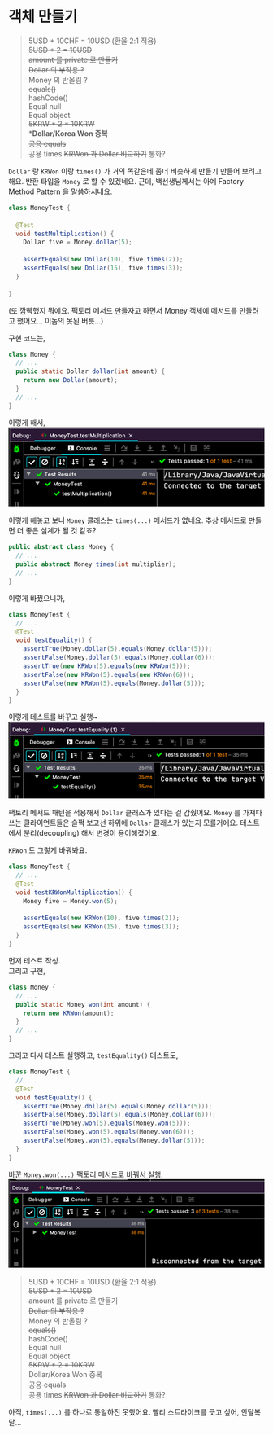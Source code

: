 # 객체 만들기
> 5USD + 10CHF = 10USD (환율 2:1 적용)    
> ~~5USD * 2 = 10USD~~    
> ~~amount 를 private 로 만들기~~    
> ~~Dollar 의 부작용 ?~~    
> Money 의 반올림 ?  
> ~~equals()~~  
> hashCode()    
> Equal null    
> Equal object    
> ~~5KRW * 2 = 10KRW~~   
>*__Dollar/Korea Won 중복__  
> ~~공용 equals~~  
> 공용 times
> ~~KRWon 과 Dollar 비교하기~~
> 통화?

`Dollar` 랑 `KRWon` 이랑 `times()` 가 거의 똑같은데 좀더 비슷하게 만들기 만들어 보려고 해요.
반환 타입을 `Money` 로 할 수 있겠네요.
근데, 백선생님께서는 아예 Factory Method Pattern 을 말씀하시네요.

```java
class MoneyTest {
  
  @Test
  void testMultiplication() {
    Dollar five = Money.dollar(5);
    
    assertEquals(new Dollar(10), five.times(2));
    assertEquals(new Dollar(15), five.times(3));
  }

}
```
(또 깜빡했지 뭐에요. 팩토리 메서드 만들자고 하면서 Money 객체에 메서드를 만들려고 했어요... 이놈의 못된 버릇...)  

구현 코드는,
```java
class Money {
  // ...
  public static Dollar dollar(int amount) {
    return new Dollar(amount);
  }
  // ...
}
```
이렇게 해서,
![](IMG001.png)  

이렇게 해놓고 보니 `Money` 클래스는 `times(...)` 메서드가 없네요. 추상 메서드로 만들면 더 좋은 설계가 될 것 같죠?

```java
public abstract class Money {
  // ...
  public abstract Money times(int multiplier);
  // ...
}
```
이렇게 바꿨으니까,
```java
class MoneyTest {
  // ...
  @Test
  void testEquality() {
    assertTrue(Money.dollar(5).equals(Money.dollar(5)));
    assertFalse(Money.dollar(5).equals(Money.dollar(6)));
    assertTrue(new KRWon(5).equals(new KRWon(5)));
    assertFalse(new KRWon(5).equals(new KRWon(6)));
    assertFalse(new KRWon(5).equals(Money.dollar(5)));
  }
}
```
이렇게 테스트를 바꾸고 실행~
![](IMG002.png)  

팩토리 메서드 패턴을 적용해서 `Dollar` 클래스가 있다는 걸 감췄어요. `Money` 를 가져다 쓰는 클라이언트들은 슬쩍 보고선 하위에 `Dollar` 클래스가 있는지 모를거에요.
테스트에서 분리(decoupling) 해서 변경이 용이해졌어요.

`KRWon` 도 그렇게 바꿔봐요.

```java
class MoneyTest {
  // ...
  @Test
  void testKRWonMultiplication() {
    Money five = Money.won(5);
  
    assertEquals(new KRWon(10), five.times(2));
    assertEquals(new KRWon(15), five.times(3));
  }
}
```
먼저 테스트 작성.  
그리고 구현,
```java
class Money {
  // ...
  public static Money won(int amount) {
    return new KRWon(amount);
  }
  // ...
}
```

그리고 다시 테스트 실행하고, `testEquality()` 테스트도,
```java
class MoneyTest {
  // ...
  @Test
  void testEquality() {
    assertTrue(Money.dollar(5).equals(Money.dollar(5)));
    assertFalse(Money.dollar(5).equals(Money.dollar(6)));
    assertTrue(Money.won(5).equals(Money.won(5)));
    assertFalse(Money.won(5).equals(Money.won(6)));
    assertFalse(Money.won(5).equals(Money.dollar(5)));
  }
}
```

바꾼 `Money.won(...)` 팩토리 메서드로 바꿔서 실행.
![](IMG003.png)  

> 5USD + 10CHF = 10USD (환율 2:1 적용)    
> ~~5USD * 2 = 10USD~~    
> ~~amount 를 private 로 만들기~~    
> ~~Dollar 의 부작용 ?~~    
> Money 의 반올림 ?  
> ~~equals()~~  
> hashCode()    
> Equal null    
> Equal object    
> ~~5KRW * 2 = 10KRW~~   
> Dollar/Korea Won 중복  
> ~~공용 equals~~  
> 공용 times
> ~~KRWon 과 Dollar 비교하기~~
> 통화?

아직, `times(...)` 를 하나로 통일하진 못했어요. 빨리 스트라이크를 긋고 싶어, 안달복달...

